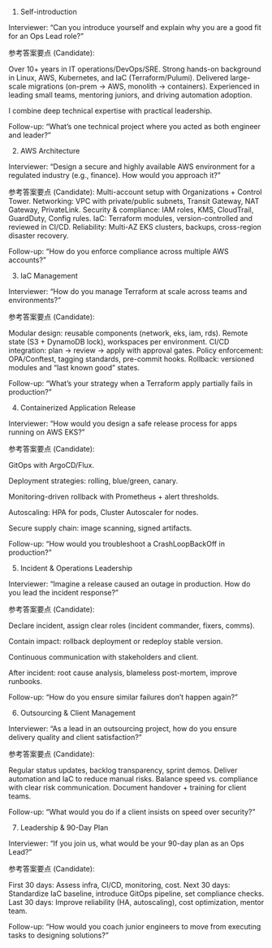 
1. Self-introduction

Interviewer:
“Can you introduce yourself and explain why you are a good fit for an Ops Lead role?”

参考答案要点 (Candidate):

Over 10+ years in IT operations/DevOps/SRE.
Strong hands-on background in Linux, AWS, Kubernetes, and IaC (Terraform/Pulumi).
Delivered large-scale migrations (on-prem → AWS, monolith → containers).
Experienced in leading small teams, mentoring juniors, and driving automation adoption.

I combine deep technical expertise with practical leadership.

Follow-up:
“What’s one technical project where you acted as both engineer and leader?”

2. AWS Architecture

Interviewer:
“Design a secure and highly available AWS environment for a regulated industry (e.g., finance). How would you approach it?”

参考答案要点 (Candidate):
Multi-account setup with Organizations + Control Tower.
Networking: VPC with private/public subnets, Transit Gateway, NAT Gateway, PrivateLink.
Security & compliance: IAM roles, KMS, CloudTrail, GuardDuty, Config rules.
IaC: Terraform modules, version-controlled and reviewed in CI/CD.
Reliability: Multi-AZ EKS clusters, backups, cross-region disaster recovery.

Follow-up:
“How do you enforce compliance across multiple AWS accounts?”

3. IaC Management

Interviewer:
“How do you manage Terraform at scale across teams and environments?”

参考答案要点 (Candidate):

Modular design: reusable components (network, eks, iam, rds).
Remote state (S3 + DynamoDB lock), workspaces per environment.
CI/CD integration: plan → review → apply with approval gates.
Policy enforcement: OPA/Conftest, tagging standards, pre-commit hooks.
Rollback: versioned modules and “last known good” states.

Follow-up:
“What’s your strategy when a Terraform apply partially fails in production?”

4. Containerized Application Release

Interviewer:
“How would you design a safe release process for apps running on AWS EKS?”

参考答案要点 (Candidate):

GitOps with ArgoCD/Flux.

Deployment strategies: rolling, blue/green, canary.

Monitoring-driven rollback with Prometheus + alert thresholds.

Autoscaling: HPA for pods, Cluster Autoscaler for nodes.

Secure supply chain: image scanning, signed artifacts.

Follow-up:
“How would you troubleshoot a CrashLoopBackOff in production?”

5. Incident & Operations Leadership

Interviewer:
“Imagine a release caused an outage in production. How do you lead the incident response?”

参考答案要点 (Candidate):

Declare incident, assign clear roles (incident commander, fixers, comms).

Contain impact: rollback deployment or redeploy stable version.

Continuous communication with stakeholders and client.

After incident: root cause analysis, blameless post-mortem, improve runbooks.

Follow-up:
“How do you ensure similar failures don’t happen again?”

6. Outsourcing & Client Management

Interviewer:
“As a lead in an outsourcing project, how do you ensure delivery quality and client satisfaction?”

参考答案要点 (Candidate):

Regular status updates, backlog transparency, sprint demos.
Deliver automation and IaC to reduce manual risks.
Balance speed vs. compliance with clear risk communication.
Document handover + training for client teams.

Follow-up:
“What would you do if a client insists on speed over security?”

7. Leadership & 90-Day Plan

Interviewer:
“If you join us, what would be your 90-day plan as an Ops Lead?”

参考答案要点 (Candidate):

First 30 days: Assess infra, CI/CD, monitoring, cost.
Next 30 days: Standardize IaC baseline, introduce GitOps pipeline, set compliance checks.
Last 30 days: Improve reliability (HA, autoscaling), cost optimization, mentor team.

Follow-up:
“How would you coach junior engineers to move from executing tasks to designing solutions?”
